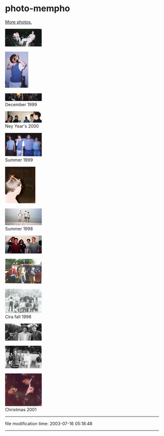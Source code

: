 # photo-mempho

[More photos.](/p/photos/)

[![](/photos/thumb/mempho-webbnoble1.jpg)](/photos/mempho-webbnoble1.jpg)

[![](/photos/thumb/mempho-stu.jpg)](/photos/mempho-stu.jpg)

[![](/photos/thumb/mempho-gang.jpg)](/photos/mempho-gang.jpg)  
December 1999

[![](/photos/thumb/mempho-party3.jpg)](/photos/mempho-party3.jpg)  
Ney Year's 2000

[![](/photos/thumb/mempho-beale.jpg)](/photos/mempho-beale.jpg)  
Summer 1999

[![](/photos/thumb/mempho-wes.jpg)](/photos/mempho-wes.jpg)

[![](/photos/thumb/mempho-destin.jpg)](/photos/mempho-destin.jpg)  
Summer 1998

[![](/photos/thumb/mempho-suspects.gif)](/photos/mempho-suspects.gif)

[![](/photos/thumb/mempho-van.jpg)](/photos/mempho-van.jpg)

[![](/photos/thumb/mempho-issgroup1.jpg)](/photos/mempho-issgroup1.jpg)  
Cira fall 1996

[![](/photos/thumb/mempho-issgroup3.jpg)](/photos/mempho-issgroup3.jpg)

[![](/photos/thumb/mempho-issgroup4.jpg)](/photos/mempho-issgroup4.jpg)

[![](/photos/thumb/mempho-wessaucer.jpg)](/photos/mempho-wessaucer.jpg)  
Christmas 2001

* * *

file modification time: 2003-07-16 05:18:48

* * *
